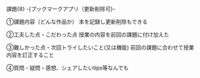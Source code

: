 課題{8} -{ブックマークアプリ（更新削除可}-

①課題内容（どんな作品か）
本を記録し更新削除もできる

②工夫した点・こだわった点
授業の内容を前回の課題に付け加えた

③難しかった点・次回トライしたいこと(又は機能)
前回の課題に合わせて授業内容を訂正すること

④質問・疑問・感想、シェアしたいtips等なんでも

